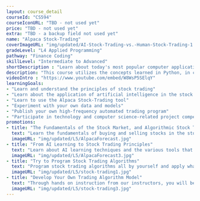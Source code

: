 ```yaml
---
layout: course_detail
courseId: "CS594"
courseIconURL: "TBD - not used yet"
price: "TBD - not used yet"
extra: "TBD - a backup field not used yet"
name: "Alpaca Stock-Trading"
coverImageURL: "img/updated/AI-Stock-Trading-vs.-Human-Stock-Trading-1.jpg"
gradeLevel: "L4 Applied Programming"
pathway: "Finance Coding"
skillLevel: "Intermediate to Advanced"
shortDescription : "Learn about today's most popular computer applications: Artificial Intelligence and Algorithmic Stock Trading"
description: "This course utilizes the concepts learned in Python, in combination with the Alpaca Stock-Trading API to help students develop their own stock-trading algorithms. This course will introduce the fundamentals of buying/selling stocks in the stock-market, as well as algorithmic trading. Towards the end of the course, students will study and build some advanced trading algorithm models used in the real world."
videoIntro : "https://www.youtube.com/embed/W8WsP5SElqY"
learningGoals:
- "Learn and understand the principles of stock trading"
- "Learn about the application of artificial intelligence in the stock market"
- "Learn to use the Alpaca Stock-Trading tool"
- "Experiment with your own data and models"
- "Publish your own high-frequency automated trading program"
- "Participate in technology and computer science-related project competitions"
promotions:
- title: "The Fundamentals of the Stock Market, and Algorithmic Stock Trading"
  text: "Learn the fundamentals of buying and selling stocks in the stock market, and algorithmic stock trading. Advance your knowledge of the stock market."
  imageURL: "img/updated/L5/AlpacaForecast.jpg"
- title: "From AI Learning to Stock Trading Principles"
  text: "Learn about AI learning techniques and the various tools that programmers can use to succeed in the stock market. Experiment with your own data and algorithmic models and see what you can acheive."
  imageURL: "img/updated/L5/AlpacaForecast3.jpg"
- title: "Try to Program Stock Trading Algorithms"
  text: "Program stock trading algorithms all by yourself and apply what you have learned about AI in practice."
  imageURL: "img/updated/L5/stock-trading1.jpg"
- title: "Develop Your Own Trading Algorithm Model"
  text: "Through hands on instruction from our instructors, you will be able to program and build some advanced trading algorithm models for real-world use that can trade in the real stock market."
  imageURL: "img/updated/L5/stock-trading3.jpg"
---
```

